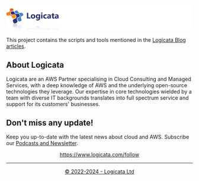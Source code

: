 [![Logicata](doc/images/header.png)](https://www.logicata.com/)

This project contains the scripts and tools mentioned in the [Logicata Blog articles](https://www.logicata.com/blog/).

## About Logicata

Logicata are an AWS Partner specialising in Cloud Consulting and Managed Services, with a deep knowledge of AWS and the underlying open-source technologies they leverage. Our expertise in core technologies wielded by a team with diverse IT backgrounds translates into full spectrum service and support for its customers' businesses.



## Don't miss any update!

Keep you up-to-date with the latest news about cloud and AWS. Subscribe our [Podcasts and Newsletter](https://www.logicata.com/follow).

<div align="center">
 <a href="https://www.logicata.com/follow" target="_blank">https://www.logicata.com/follow</a>
</div>


---

<!--suppress HtmlDeprecatedAttribute -->
<div align="center">
  <a href="https://www.logicata.com" target="_blank">© 2022-2024 - Logicata Ltd</a>
</div>


